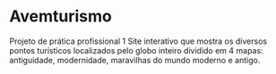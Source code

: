# Avemturismo
Projeto de prática profissional 1
Site interativo que mostra os diversos pontos turísticos localizados pelo globo inteiro dividido em 4 mapas: antiguidade, modernidade, maravilhas do mundo moderno e antigo. 
